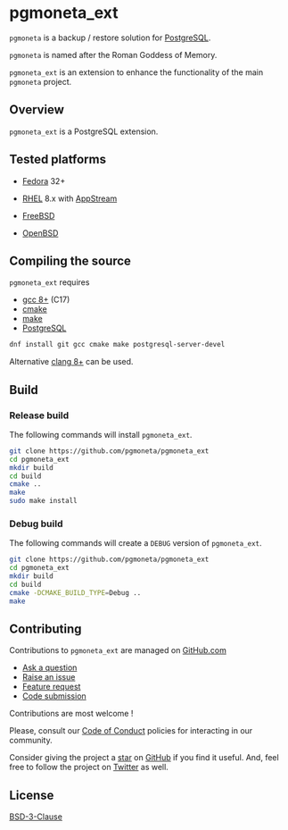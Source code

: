 # pgmoneta_ext

`pgmoneta` is a backup / restore solution for [PostgreSQL](https://www.postgresql.org).

`pgmoneta` is named after the Roman Goddess of Memory.

`pgmoneta_ext` is an extension to enhance the functionality of the main `pgmoneta` project.

## Overview

`pgmoneta_ext` is a PostgreSQL extension.

## Tested platforms

* [Fedora](https://getfedora.org/) 32+
* [RHEL](https://www.redhat.com/en/technologies/linux-platforms/enterprise-linux) 8.x with
  [AppStream](https://access.redhat.com/documentation/en-us/red_hat_enterprise_linux/8/html/installing_managing_and_removing_user-space_components/using-appstream_using-appstream)

* [FreeBSD](https://www.freebsd.org/)
* [OpenBSD](http://www.openbsd.org/)

## Compiling the source

`pgmoneta_ext` requires

* [gcc 8+](https://gcc.gnu.org) (C17)
* [cmake](https://cmake.org)
* [make](https://www.gnu.org/software/make/)
* [PostgreSQL](https://www.postgresql.org)

```sh
dnf install git gcc cmake make postgresql-server-devel
```

Alternative [clang 8+](https://clang.llvm.org/) can be used.

## Build

### Release build

The following commands will install `pgmoneta_ext`.

```sh
git clone https://github.com/pgmoneta/pgmoneta_ext
cd pgmoneta_ext
mkdir build
cd build
cmake ..
make
sudo make install
```

### Debug build

The following commands will create a `DEBUG` version of `pgmoneta_ext`.

```sh
git clone https://github.com/pgmoneta/pgmoneta_ext
cd pgmoneta_ext
mkdir build
cd build
cmake -DCMAKE_BUILD_TYPE=Debug ..
make
```

## Contributing

Contributions to `pgmoneta_ext` are managed on [GitHub.com](https://github.com/pgmoneta/pgmoneta_ext)

* [Ask a question](https://github.com/pgmoneta/pgmoneta_ext/discussions)
* [Raise an issue](https://github.com/pgmoneta/pgmoneta_ext/issues)
* [Feature request](https://github.com/pgmoneta/pgmoneta_ext/issues)
* [Code submission](https://github.com/pgmoneta/pgmoneta_ext/pulls)

Contributions are most welcome !

Please, consult our [Code of Conduct](./CODE_OF_CONDUCT.md) policies for interacting in our
community.

Consider giving the project a [star](https://github.com/pgmoneta/pgmoneta_ext/stargazers) on
[GitHub](https://github.com/pgmoneta/pgmoneta_ext/) if you find it useful. And, feel free to follow
the project on [Twitter](https://twitter.com/pgmoneta/) as well.

## License

[BSD-3-Clause](https://opensource.org/licenses/BSD-3-Clause)
